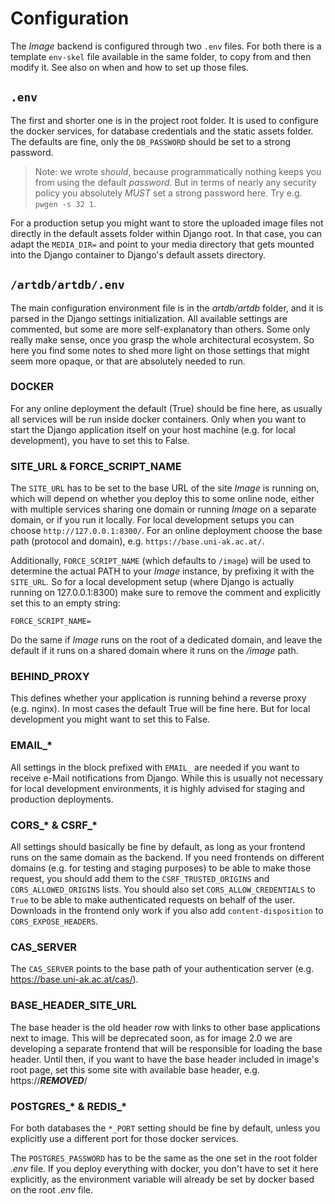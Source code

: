 # Configuration

The *Image* backend is configured through two `.env` files. For both there is a template
`env-skel` file available in the same folder, to copy from and then modify it. See
also [](install.md) on when and how to set up those files.

## `.env`

The first and shorter one is in the project root folder. It is used to configure the
docker services, for database credentials and the static assets folder. The defaults
are fine, only the `DB_PASSWORD` should be set to a strong password.

> Note: we wrote _should_, because programmatically nothing keeps you from using the
> default _password_. But in terms of nearly any security policy you absolutely _MUST_
> set a strong password here. Try e.g. `pwgen -s 32 1`.

For a production setup you might want to store the uploaded image files not directly
in the default assets folder within Django root. In that case, you can adapt the
`MEDIA_DIR=` and point to your media directory that gets mounted into the Django
container to Django's default assets directory.

## `/artdb/artdb/.env`

The main configuration environment file is in the _artdb/artdb_ folder, and it is
parsed in the Django settings initialization. All available settings are commented,
but some are more self-explanatory than others. Some only really make sense, once
you grasp the whole architectural ecosystem. So here you find some notes to shed more
light on those settings that might seem more opaque, or that are absolutely needed
to run.

### DOCKER

For any online deployment the default (True) should be fine here, as usually all
services will be run inside docker containers. Only when you want to start the
Django application itself on your host machine (e.g. for local development), you have
to set this to False.

### SITE\_URL & FORCE\_SCRIPT\_NAME

The `SITE_URL` has to be set to the base URL of the site *Image* is running on, which
will depend on whether you deploy this to some online node, either with multiple services
sharing one domain or running *Image* on a separate domain, or if you run it locally.
For local development setups you can choose `http://127.0.0.1:8300/`. For an online
deployment choose the base path (protocol and domain), e.g. `https://base.uni-ak.ac.at/`.

Additionally, `FORCE_SCRIPT_NAME` (which defaults to `/image`) will be used to
determine the actual PATH to your *Image* instance, by prefixing it with the
`SITE_URL`. So for a local development setup (where Django is actually running on
127.0.0.1:8300) make sure to remove the comment and explicitly set this to an empty
string:
```
FORCE_SCRIPT_NAME=
```

Do the same if *Image* runs on the root of a dedicated domain, and leave the
default if it runs on a shared domain where it runs on the _/image_ path.

### BEHIND\_PROXY

This defines whether your application is running behind a reverse proxy (e.g. nginx).
In most cases the default True will be fine here. But for local development you might
want to set this to False.

### EMAIL\_\*

All settings in the block prefixed with `EMAIL_` are needed if you want to receive
e-Mail notifications from Django. While this is usually not necessary for local
development environments, it is highly advised for staging and production deployments.

### CORS\_\* & CSRF\_\*

All settings should basically be fine by default, as long as your frontend runs on the
same domain as the backend. If you need frontends on different domains (e.g. for
testing and staging purposes) to be able to make those request, you should add them
to the `CSRF_TRUSTED_ORIGINS` and `CORS_ALLOWED_ORIGINS` lists. You should also set 
`CORS_ALLOW_CREDENTIALS` to `True` to be able to make authenticated requests on behalf
of the user. Downloads in the frontend only work if you also add `content-disposition`
to `CORS_EXPOSE_HEADERS`.

### CAS\_SERVER

The `CAS_SERVER` points to the base path of your authentication server (e.g.
https://base.uni-ak.ac.at/cas/).

### BASE_HEADER_SITE_URL

The base header is the old header row with links to other base applications next
to image. This will be deprecated soon, as for image 2.0 we are developing a
separate frontend that will be responsible for loading the base header. Until
then, if you want to have the base header included in image's root page, set
this some site with available base header, e.g. https://***REMOVED***/ 

### POSTGRES\_\* & REDIS\_\*

For both databases the `*_PORT` setting should be fine by default, unless you explicitly
use a different port for those docker services.

The `POSTGRES_PASSWORD` has to be the same as the one set in the root folder _.env_ file.
If you deploy everything with docker, you don't have to set it here explicitly, as the
environment variable will already be set by docker based on the root _.env_ file.
